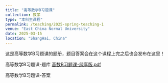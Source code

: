 ```yaml
---
title: "高等数学B习题课"
collection: 教学
type: "本科生课程"
permalink: /teaching/2025-spring-teaching-1
venue: "East China Normal University"
date: 2025-03-15
location: "ShangHai, China"
---
```


这是高等数学B习题课的题册，题目答案会在这个课程上完之后也会发布在这里！

高等数学B习题课-题库
[高数B习题课-纯享版.pdf](../files/高数B习题课-纯享版.pdf)

高等数学B习题课-答案